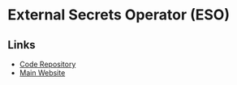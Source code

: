 # External Secrets Operator (ESO)

## Links

- [Code Repository](https://github.com/external-secrets/external-secrets/)
- [Main Website](https://external-secrets.io)
